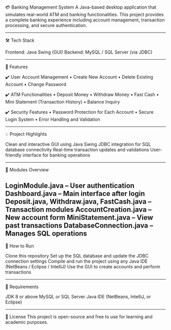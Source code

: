 💳 Banking Management System
A Java-based desktop application that simulates real-world ATM and banking functionalities. This project provides a complete banking experience including account management, transaction processing, and secure authentication.

--------------------------------------------------------------------------------------------------------------

🛠️ Tech Stack


Frontend: Java Swing (GUI)
Backend: MySQL / SQL Server (via JDBC)

-------------------------------------------------------------------------------------------------------------------------------------------------
📌 Features

✔️ User Account Management
• Create New Account
• Delete Existing Account
• Change Password

✔️ ATM Functionalities
• Deposit Money
• Withdraw Money
• Fast Cash
• Mini Statement (Transaction History)
• Balance Inquiry

✔️ Security Features
• Password Protection for Each Account
• Secure Login System
• Error Handling and Validation

-------------------------------------------------------------------------------------------------------------------------------------------------
💡 Project Highlights

Clean and interactive GUI using Java Swing
JDBC integration for SQL database connectivity
Real-time transaction updates and validations
User-friendly interface for banking operations

-------------------------------------------------------------------------------------------------------------------------------------------------
📂 Modules Overview

LoginModule.java – User authentication
Dashboard.java – Main interface after login
Deposit.java, Withdraw.java, FastCash.java – Transaction modules
AccountCreation.java – New account form
MiniStatement.java – View past transactions
DatabaseConnection.java – Manages SQL operations
-------------------------------------------------------------------------------------------------------------------------------------------------
🚀 How to Run

Clone this repository
Set up the SQL database and update the JDBC connection settings
Compile and run the project using any Java IDE (NetBeans / Eclipse / IntelliJ)
Use the GUI to create accounts and perform transactions

-------------------------------------------------------------------------------------------------------------------------------------------------
📘 Requirements

JDK 8 or above
MySQL or SQL Server
Java IDE (NetBeans, IntelliJ, or Eclipse)

-------------------------------------------------------------------------------------------------------------------------------------------------

📄 License
This project is open-source and free to use for learning and academic purposes.
